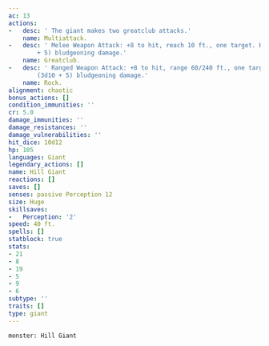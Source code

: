 ```yaml
---
ac: 13
actions:
-   desc: ' The giant makes two greatclub attacks.'
    name: Multiattack.
-   desc: ' Melee Weapon Attack: +8 to hit, reach 10 ft., one target. Hit: 18 (3d8
        + 5) bludgeoning damage.'
    name: Greatclub.
-   desc: ' Ranged Weapon Attack: +8 to hit, range 60/240 ft., one target. Hit: 21
        (3d10 + 5) bludgeoning damage.'
    name: Rock.
alignment: chaotic
bonus_actions: []
condition_immunities: ''
cr: 5.0
damage_immunities: ''
damage_resistances: ''
damage_vulnerabilities: ''
hit_dice: 10d12
hp: 105
languages: Giant
legendary_actions: []
name: Hill Giant
reactions: []
saves: []
senses: passive Perception 12
size: Huge
skillsaves:
-   Perception: '2'
speed: 40 ft.
spells: []
statblock: true
stats:
- 21
- 8
- 19
- 5
- 9
- 6
subtype: ''
traits: []
type: giant
---
```

```statblock
monster: Hill Giant
```